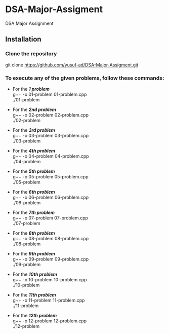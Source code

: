# DSA-Major-Assigment

DSA Major Assignment

## Installation

### Clone the repository

git clone https://github.com/yusuf-ad/DSA-Major-Assigment.git

### To execute any of the given problems, follow these commands:

- For the **_1 problem_**  
  g++ -o 01-problem 01-problem.cpp  
  ./01-problem

- For the **_2nd problem_**  
  g++ -o 02-problem 02-problem.cpp  
  ./02-problem

- For the **_3rd problem_**  
  g++ -o 03-problem 03-problem.cpp  
  ./03-problem

- For the **_4th problem_**  
  g++ -o 04-problem 04-problem.cpp  
  ./04-problem

- For the **_5th problem_**  
  g++ -o 05-problem 05-problem.cpp  
  ./05-problem

- For the **_6th problem_**  
  g++ -o 06-problem 06-problem.cpp  
  ./06-problem

- For the **_7th problem_**  
  g++ -o 07-problem 07-problem.cpp  
  ./07-problem

- For the **_8th problem_**  
  g++ -o 08-problem 08-problem.cpp  
  ./08-problem

- For the **_9th problem_**  
  g++ -o 09-problem 09-problem.cpp  
  ./09-problem

- For the **_10th problem_**  
  g++ -o 10-problem 10-problem.cpp  
  ./10-problem

- For the **_11th problem_**  
  g++ -o 11-problem 11-problem.cpp  
  ./11-problem

- For the **_12th problem_**  
  g++ -o 12-problem 12-problem.cpp  
  ./12-problem
